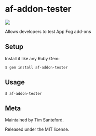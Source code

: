 af-addon-tester
===============

<img src="http://appfog.com/images/logo.png" />

Allows developers to test App Fog add-ons

## Setup ##

Install it like any Ruby Gem:

    $ gem install af-addon-tester


## Usage ##

    $ af-addon-tester


## Meta ##

Maintained by Tim Santeford.

Released under the MIT license.
